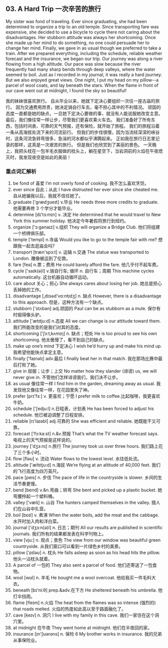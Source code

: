 ## 03. A Hard Trip 一次辛苦的旅行

My sister was fond of traveling. Ever since graduating, she had been determined to organize a trip to an old temple. Since transporting fare was expensive, she decided to use a bicycle to cycle there not caring about the disadvantages. Her stubborn attitude was always her shortcoming. Once she made up her mind to do something, no one could persuade her to change her mind. Finally, we gave in as usual though we preferred to take a train. After we prepared everything, including the schedule, reliable weather forecast and the insurance, we began our trip. Our journey was along a river flowing from a high altitude. Our pace was slow because the river frequently had many sharp bends through deep valleys, where the water seemed to boil. Just as I recorded in my journal, it was really a hard journey. But we also enjoyed great views. One night, I put my head on my pillow--a parcel of wool coats, and lay beneath the stars. When the flame in front of our cave went out at midnight, I found the sky so beautiful!

我的妹妹很喜欢旅行。
自从毕业以来，她就下定决心要组织一次往一座古庙的旅行。
因为交通费用昂贵，她决定骑自行车去，毫不担心其中的不利情况。
顽固的态度一直都是她的缺点，一旦她下定决心要做的事，就没有人能说服她改变主意。
最后，我们像往常一样让步，尽管我们更喜欢乘火车去。
我们准备好了所有东西，包括时间表、可靠的天气预报，还有保险，就开始了旅程。
我们的旅程沿着一条从高海拔处流下来的河流前行。
但我们的步伐很慢，因为当流经深深的峡谷时，这条河流急转弯很多，急湍的河水都似乎沸腾起来。
正如我在旅行日志里记录的那样，这真是一次艰苦的旅行。
但是我们也欣赏到了美丽的景色。
一天晚上，我把头枕在一包羊毛衣服做的枕头上，躺在星空下，当岩洞前的火焰在午夜熄灭时，我发现夜空是如此的美丽！

### 重点词汇解析

1. be fond of 喜爱 I’m not overly fond of cooking. 我不怎么喜欢烹饪。
2. ever since 自此；从此 I have distrusted her ever since she cheated me. 自从她骗我以后，我就不信任她了。
3. graduate ['grædʒʊeɪt] v.毕业 He needs three more credits to graduate. 他需要再修 3 个学分才能毕业。
4. determine [dɪ'tɜ:mɪn] v. 决定 He determined that he would travel to New York this summer holiday. 他决定今年暑假将旅行到纽约。
5. organize ['ɔ:gənaɪz] v.组织 They will organize a Bridge Club. 他们将组建一个桥牌俱乐部。
6. temple ['templ] n.寺庙 Would you like to go to the temple fair with me? 想跟我一起去逛庙会吗?
7. transport [træn'spɔ:t] v. 运输 n.交通 The statue was transported to London. 雕像被运到了伦敦。
8. fare [feə] n.票；费用 He could barely afford the fare. 他几乎付不起车费。
9. cycle ['saɪk(ə)l] v.骑自行车; 循环 n. 自行车；周期 This machine cycles automatically. 这台机器自动循环运动。
10. care about 关心；担心 She always cares about losing her job. 她总是担心丢掉她的工作。
11. disadvantage [‚dɪsəd'vɑ:ntɪdʒ] n. 缺点 However, there is a disadvantage to this approach. 但是，这种方法有一个缺点。
12. stubborn ['stʌbən] adj.顽固的 Paul can be as stubborn as a mule. 保尔有时倔得像头驴。
13. attitude ['ætɪtju:d] n.态度 All we can change is our attitude toward them. 我们所能改变的是我们对其的态度。
14. shortcoming ['ʃɔ:t‚kʌmɪŋ] n. 缺点；短处 He is too proud to see his own shortcoming. 他太傲慢了，看不到自己的缺点。
15. make up one’s mind 下定决心 I wish he’d hurry up and make his mind up. 我希望他能快点拿定主意。
16. finally ['faɪnəlɪ] adv.最后 I finally beat her in that match. 我在那场比赛中最后打败了她。
17. give in 屈服；让步；上交 No matter how they slander (诽谤) us, we will never give in. 不管他们怎样诽谤我们，我们决不让步。
18. as usual 像往常一样 I find him in the garden, dreaming away as usual. 我发现他又像往常一样，在花园里失了神。
19. prefer [prɪ'fɜ:] v. 更喜欢；宁愿 I prefer milk to coffee.比起咖啡，我更喜欢牛奶。
20. schedule ['ʃedju:l] n.日程表，计划表 He has been forced to adjust his schedule. 他已被迫调整了日程安排。
21. reliable [rɪ'laɪəbl] adj.可靠的 She was efficient and reliable. 她既能干又可靠。
22. forecast ['fɔ:ka:st] n.&v.预报 That’s what the TV weather forecast says. 电视上的天气预报是这样说的。
23. journey ['dʒɜ:nɪ] n.旅行 The journey took us over three hours. 我们路上花了三个多小时。
24. flow [fləʊ] v. 流动 Water flows to the lowest level. 水往低处流。
25. altitude ['æltɪtju:d] n.海拔 We’re flying at an altitude of 40,000 feet. 我们的飞行高度为四万英尺。
26. pace [peis] n. 步伐 The pace of life in the countryside is slower. 乡间的生活节奏更慢。
27. bend [bend] v.&n.弯曲；转弯 She bent and picked up a plastic bucket. 她弯腰拎起一个塑料桶。
28. valley ['vælɪ] n. 山谷 The hunters camped themselves in the valley. 猎人们在山谷中扎营。
29. boil [bɒɪl] v. 煮沸 When the water boils, add the meat and the cabbage. 水开时加入肉和洋白菜。
30. journal ['dʒɜ:n(ə)l] n. 日志；期刊 All our results are published in scientific journals. 我们所有的结果都发表在科学刊物上。
31. view [vju:] n. 观点；景色 The view from our window was beautiful green countryside. 从我们窗口可以看到一片绿色乡村的美景。
32. pillow ['pɪləʊ] n. 枕头 He falls asleep as soon as his head hits the pillow. 他头一沾枕头就着。
33. A parcel of 一包的 They also sent a parcel of food. 他们还寄送了一包食物。
34. wool [wʊl] n. 羊毛 He bought me a wool overcoat. 他给我买一件毛料大衣。
35. beneath [bɪ'ni:θ] prep.&adv.在下方 He sheltered beneath his umbrella. 他打伞挡雨。
36. flame [fleɪm] n.火焰 The heat from the flames was so intense (强烈的) that roads melted. 火焰的热度如此高以至于路面融化了。
37. cave [keɪv] n. 洞穴 I live with my family in this cave. 我们一家住在这个洞穴里。
38. at midnight 在午夜 They went home at midnight. 他们在半夜回的家。
39. insurance [ɪn'ʃʊərəns] n. 保险 6 My brother works in insurance. 我的兄弟从事保险业。
